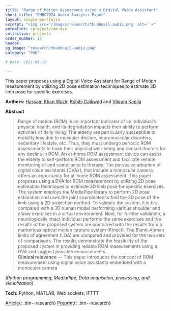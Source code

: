 ```yaml
---
title: "Range of Motion Assessment using a Digital Voice Assistant"
short_title: "EMBC2024 Audio Analysis Paper"
layout: single-portfolio
excerpt: "<img src='/images/research/thumbnail-audio.png' alt=''>"
permalink: /project/rom-dva
collection: projects
order_number: 10
header: 
og_image: "research/thumbnail-audio.png"
category: "PhD"

# date: 2021-05-12

---
```


This paper proposes using a Digital Voice Assistant for Range of Motion measurement by utilizing 2D pose estimation techniques to estimate 3D limb pose for specific exercises.

**Authors:** [Hassam Khan Wazir](https://scholar.google.com/citations?user=hBetThYAAAAJ&hl=en&oi=ao), [Kshitij Gaikwad](https://www.linkedin.com/in/kshitij-gaikwad-90bb71216/) and [Vikram Kapila](https://scholar.google.com/citations?user=6PTJF28AAAAJ&hl=en)

**Abstract**

> Range of motion (ROM) is an important indicator of an individual's physical health, and its degradation impacts their ability to perform activities of daily living. The elderly are particularly susceptible to mobility loss due to muscular decline, neuromuscular disorders, sedentary lifestyle, etc. Thus, they must undergo periodic ROM assessments to track their physical well-being and consult doctors for any decline in ROM. An at-home ROM assessment device can assist the elderly to self-perform ROM assessment and facilitate remote monitoring of and compliance to therapy. The pervasive adoption of digital voice assistants (DVAs), that include a monocular camera, offers an opportunity for at-home ROM assessment. This paper proposes using a DVA for ROM measurement by utilizing 2D pose estimation techniques to estimate 3D limb pose for specific exercises. The system employs the MediaPipe library to perform 2D pose estimation and uses the joint coordinates to find the 3D pose of the limb using a 2D projection method. To validate the system, it is first compared with a 3D human model performing various shoulder and elbow exercises in a virtual environment. Next, for further validation, a neurologically intact individual performs the same exercises and the results of the proposed system are compared with the results from a markerless optical motion capture system (Kinect). The Bland-Altman limits of agreement (LOA) are computed and provided for the two sets of comparisons. The results demonstrate the feasibility of the proposed system in providing reliable ROM measurements using a DVA and suggest possible enhancements.  
**Clinical relevance** — This paper introduces the concept of ROM measurement using digital voice assistants embedded with a monocular camera

*(Python programming, MediaPipe, Data acquisition, processing, and visualization)*

**Tech:** Python, MATLAB, Web sockets, IFTTT

[Article](https://ieeexplore.ieee.org/abstract/document/9870888){: .btn--research} [Preprint](/files/pdf/research/roma-dva-preprint.pdf){: .btn--research}

